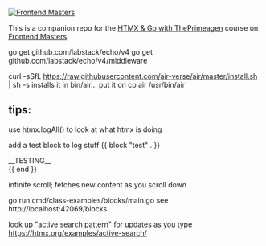[![Frontend Masters](https://static.frontendmasters.com/assets/brand/logos/full.png)](https://frontendmasters.com)

This is a companion repo for the [HTMX & Go with ThePrimeagen](https://frontendmasters.com/courses/htmx) course on [Frontend Masters](https://frontendmasters.com).



go get github.com/labstack/echo/v4
go get github.com/labstack/echo/v4/middleware


curl -sSfL https://raw.githubusercontent.com/air-verse/air/master/install.sh | sh -s
installs it in bin/air... put it on 
cp air /usr/bin/air

## tips:
use htmx.logAll() to look at what htmx is doing

add a test block to log stuff
{{ block "test" . }}
<div>
__TESTING__
</div>
{{ end }}


infinite scroll; fetches new content as you scroll down

go run cmd/class-examples/blocks/main.go
see http://localhost:42069/blocks


look up "active search pattern" for updates as you type
https://htmx.org/examples/active-search/